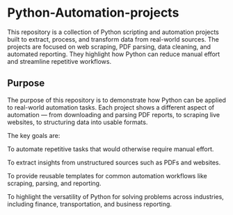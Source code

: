 # Python-Automation-projects
This repository is a collection of Python scripting and automation projects built to extract, process, and transform data from real-world sources. The projects are focused on web scraping, PDF parsing, data cleaning, and automated reporting. They highlight how Python can reduce manual effort and streamline repetitive workflows.

## Purpose 
The purpose of this repository is to demonstrate how Python can be applied to real-world automation tasks. Each project shows a different aspect of automation — from downloading and parsing PDF reports, to scraping live websites, to structuring data into usable formats.

The key goals are:

To automate repetitive tasks that would otherwise require manual effort.

To extract insights from unstructured sources such as PDFs and websites.

To provide reusable templates for common automation workflows like scraping, parsing, and reporting.

To highlight the versatility of Python for solving problems across industries, including finance, transportation, and business reporting.
